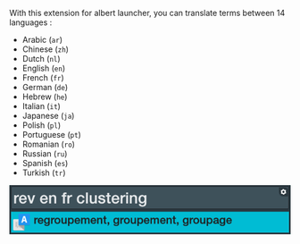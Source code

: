 With this extension for albert launcher, you can translate terms between 14 languages :
* Arabic (`ar`)
* Chinese (`zh`)
* Dutch (`nl`)
* English (`en`)
* French (`fr`)
* German (`de`)
* Hebrew (`he`)
* Italian (`it`)
* Japanese (`ja`)
* Polish (`pl`)
* Portuguese (`pt`)
* Romanian (`ro`)
* Russian (`ru`)
* Spanish (`es`)
* Turkish (`tr`)

![english_to_french](https://github.com/gitadum/reverso_albert/blob/master/reverso-albert.png?raw=true)
